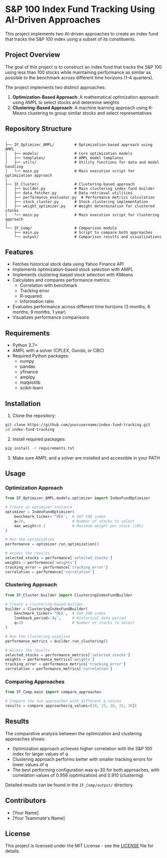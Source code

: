 # S&P 100 Index Fund Tracking Using AI-Driven Approaches

This project implements two AI-driven approaches to create an index fund that tracks the S&P 100 index using a subset of its constituents.

## Project Overview

The goal of this project is to construct an index fund that tracks the S&P 100 using less than 100 stocks while maintaining performance as similar as possible to the benchmark across different time horizons (1-4 quarters).

The project implements two distinct approaches:
1. **Optimization-Based Approach**: A mathematical optimization approach using AMPL to select stocks and determine weights
2. **Clustering-Based Approach**: A machine learning approach using K-Means clustering to group similar stocks and select representatives

## Repository Structure

```
.
├── IF_Optimizer_AMPL/         # Optimization-based approach using AMPL
│   ├── models/                # Core optimization models
│   ├── templates/             # AMPL model templates
│   ├── utils/                 # Utility functions for data and model handling
│   └── main.py                # Main execution script for optimization approach
│
├── IF_Cluster/                # Clustering-based approach
│   ├── builder.py             # Main clustering index fund builder
│   ├── data_fetcher.py        # Data retrieval utilities
│   ├── performance_evaluator.py  # Performance metrics calculation
│   ├── stock_cluster.py       # Stock clustering implementation
│   ├── weight_optimizer.py    # Weight determination for clustered stocks
│   └── main.py                # Main execution script for clustering approach
│
└── IF_Comp/                   # Comparison module
    ├── main.py                # Script to compare both approaches
    └── output/                # Comparison results and visualizations
```

## Features

- Fetches historical stock data using Yahoo Finance API
- Implements optimization-based stock selection with AMPL
- Implements clustering-based stock selection with KMeans
- Calculates and compares performance metrics:
  - Correlation with benchmark
  - Tracking error
  - R-squared
  - Information ratio
- Evaluates performance across different time horizons (3 months, 6 months, 9 months, 1 year)
- Visualizes performance comparisons

## Requirements

- Python 3.7+
- AMPL with a solver (CPLEX, Gurobi, or CBC)
- Required Python packages:
  - numpy
  - pandas
  - yfinance
  - amplpy
  - matplotlib
  - scikit-learn

## Installation

1. Clone the repository:
```bash
git clone https://github.com/yourusername/index-fund-tracking.git
cd index-fund-tracking
```

2. Install required packages:
```bash
pip install -r requirements.txt
```

3. Make sure AMPL and a solver are installed and accessible in your PATH

## Usage

### Optimization Approach

```python
from IF_Optimizer_AMPL.models.optimizer import IndexFundOptimizer

# Create an optimizer instance
optimizer = IndexFundOptimizer(
    benchmark_ticker='^OEX',  # S&P 100 index
    q=20,                     # Number of stocks to select
    max_weight=0.1            # Maximum weight per stock (10%)
)

# Run the optimization
performance = optimizer.run_optimization()

# Access the results
selected_stocks = performance['selected_stocks']
weights = performance['weights']
tracking_error = performance['tracking_error']
correlation = performance['correlation']
```

### Clustering Approach

```python
from IF_Cluster.builder import ClusteringIndexFundBuilder

# Create a clustering-based builder
builder = ClusteringIndexFundBuilder(
    benchmark_ticker='^OEX',  # S&P 100 index
    lookback_period='4y',     # Historical data period
    q=20                      # Number of stocks to select
)

# Run the clustering pipeline
performance_metrics = builder.run_clustering()

# Access the results
selected_stocks = performance_metrics['selected_stocks']
weights = performance_metrics['weights']
tracking_error = performance_metrics['tracking_error']
correlation = performance_metrics['correlation']
```

### Comparing Approaches

```python
from IF_Comp.main import compare_approaches

# Compare the two approaches with different q values
results = compare_approaches(q_values=[10, 15, 20, 25, 30])
```

## Results

The comparative analysis between the optimization and clustering approaches shows:

- Optimization approach achieves higher correlation with the S&P 100 index for larger values of q
- Clustering approach performs better with smaller tracking errors for lower values of q
- The best performing configuration was q=30 for both approaches, with correlation values of 0.956 (optimization) and 0.910 (clustering)

Detailed results can be found in the `IF_Comp/output/` directory.

## Contributors

- [Your Name]
- [Your Teammate's Name]

## License

This project is licensed under the MIT License - see the [LICENSE](LICENSE) file for details.